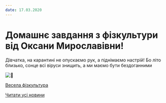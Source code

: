 ```yaml
---
date: 17.03.2020
---
```

# Домашнє завдання з фізкультури від Оксани Мирославівни!

Дівчатка, на карантині не опускаємо рук, а піднімаємо настрій! Бо літо близько, сонце всі віруси знищить, а ми маємо бути бездоганними

![💋](https://static.xx.fbcdn.net/images/emoji.php/v9/t76/1/16/1f48b.png)

[Весела фізкультура](https://youtu.be/kp7oL84M9V8)

[Читати усі новини](/news)
